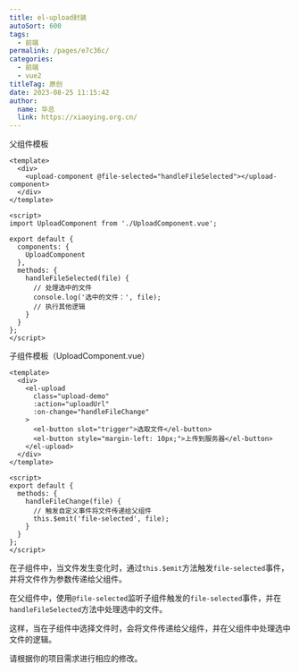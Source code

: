 ```yaml
---
title: el-upload封装
autoSort: 600
tags: 
  - 前端
permalink: /pages/e7c36c/
categories: 
  - 前端
  - vue2
titleTag: 原创
date: 2023-08-25 11:15:42
author: 
  name: 华总
  link: https://xiaoying.org.cn/
---
```


父组件模板

````vue
<template>
  <div>
    <upload-component @file-selected="handleFileSelected"></upload-component>
  </div>
</template>

<script>
import UploadComponent from './UploadComponent.vue';

export default {
  components: {
    UploadComponent
  },
  methods: {
    handleFileSelected(file) {
      // 处理选中的文件
      console.log('选中的文件：', file);
      // 执行其他逻辑
    }
  }
};
</script>

````

子组件模板（UploadComponent.vue）

```vue
<template>
  <div>
    <el-upload
      class="upload-demo"
      :action="uploadUrl"
      :on-change="handleFileChange"
    >
      <el-button slot="trigger">选取文件</el-button>
      <el-button style="margin-left: 10px;">上传到服务器</el-button>
    </el-upload>
  </div>
</template>

<script>
export default {
  methods: {
    handleFileChange(file) {
      // 触发自定义事件将文件传递给父组件
      this.$emit('file-selected', file);
    }
  }
};
</script>
```

在子组件中，当文件发生变化时，通过`this.$emit`方法触发`file-selected`事件，并将文件作为参数传递给父组件。

在父组件中，使用`@file-selected`监听子组件触发的`file-selected`事件，并在`handleFileSelected`方法中处理选中的文件。

这样，当在子组件中选择文件时，会将文件传递给父组件，并在父组件中处理选中文件的逻辑。

请根据你的项目需求进行相应的修改。





